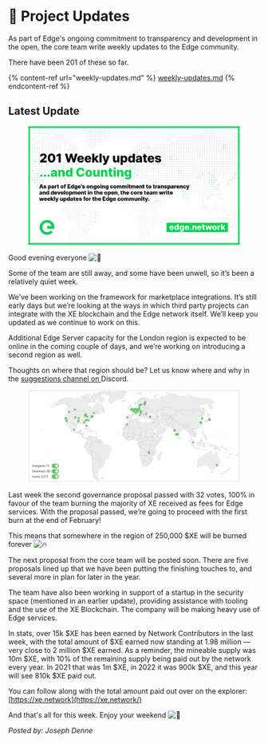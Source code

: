 # 📰 Project Updates

As part of Edge's ongoing commitment to transparency and development in the open, the core team write weekly updates to the Edge community.

There have been 201 of these so far.

{% content-ref url="weekly-updates.md" %}
[weekly-updates.md](weekly-updates.md)
{% endcontent-ref %}

## Latest Update

<figure><img src="../../.gitbook/assets/201Site.png" alt=""><figcaption></figcaption></figure>

Good evening everyone ![👋](https://discord.com/assets/df7ba0f4020ca70048a0226d1dfa73f6.svg)

Some of the team are still away, and some have been unwell, so it’s been a relatively quiet week.

We’ve been working on the framework for marketplace integrations. It’s still early days but we’re looking at the ways in which third party projects can integrate with the XE blockchain and the Edge network itself. We’ll keep you updated as we continue to work on this.

Additional Edge Server capacity for the London region is expected to be online in the coming couple of days, and we’re working on introducing a second region as well.

Thoughts on where that region should be? Let us know where and why in the [suggestions channel on ](https://discord.com/channels/371989135172567051/814860932723245156)Discord.

<figure><img src="../../.gitbook/assets/image2.png" alt=""><figcaption></figcaption></figure>

Last week the second governance proposal passed with 32 votes, 100% in favour of the team burning the majority of XE received as fees for Edge services. With the proposal passed, we’re going to proceed with the first burn at the end of February!

This means that somewhere in the region of 250,000 $XE will be burned forever ![🔥](https://discord.com/assets/67069a13e006345ce28ecc581f2ed162.svg)

The next proposal from the core team will be posted soon. There are five proposals lined up that we have been putting the finishing touches to, and several more in plan for later in the year.

The team have also been working in support of a startup in the security space (mentioned in an earlier update), providing assistance with tooling and the use of the XE Blockchain. The company will be making heavy use of Edge services.

In stats, over 15k $XE has been earned by Network Contributors in the last week, with the total amount of $XE earned now standing at 1.98 million — very close to 2 million $XE earned. As a reminder, the mineable supply was 10m $XE, with 10% of the remaining supply being paid out by the network every year. In 2021 that was 1m $XE, in 2022 it was 900k $XE, and this year will see 810k $XE paid out.

You can follow along with the total amount paid out over on the explorer: [https://xe.network](https://xe.network/)

And that's all for this week. Enjoy your weekend ![🍻](https://discord.com/assets/5e2ea03aa4963cda5e91d395c2587e6b.svg)

_Posted by: Joseph Denne_
